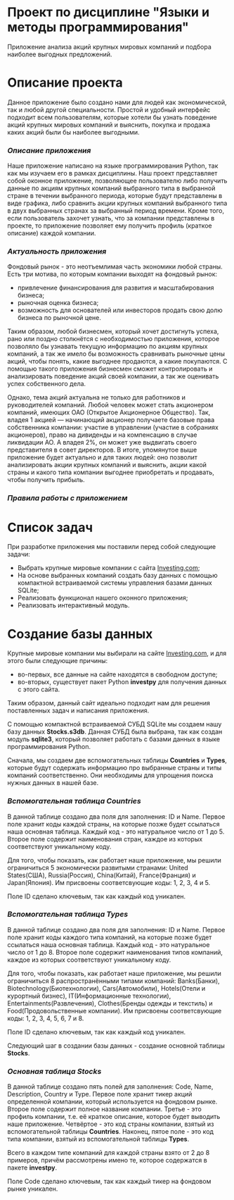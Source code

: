# Проект по дисциплине "Языки и методы программирования"

Приложение анализа акций крупных мировых компаний и подбора наиболее выгодных предложений.

# Описание проекта

Данное приложение было создано нами для людей как экономической, так и любой другой специальности. Простой и удобный интерфейс подходит всем пользователям, которые хотели бы узнать поведение акций крупных мировых компаний и выяснить, покупка и продажа каких акций были бы наиболее выгодными.

### ***Описание приложения***

Наше приложение написано на языке программирования Python, так как мы изучаем его в рамках дисциплины. Наш проект представляет собой оконное приложение, позволяющее пользователю либо получить данные по акциям крупных компаний выбранного типа в выбранной стране в течении выбранного периода, которые будут представлены в виде графика, либо сравнить акции крупных компаний выбранного типа в двух выбранных странах за выбранный период времени. Кроме того, если пользователь захочет узнать, что за компании представлены в проекте, то приложение позволяет ему получить профиль (краткое описание) каждой компании. 

### ***Актуальность приложения***

Фондовый рынок - это неотъемлимая часть экономики любой страны. Есть три мотива, по которым компании выходят на фондовый рынок:
- привлечение финансирования для развития и масштабирования бизнеса;
- рыночная оценка бизнеса;
- возможность для основателей или инвесторов продать свою долю бизнеса по рыночной цене.

Таким образом, любой бизнесмен, который хочет достигнуть успеха, рано или поздно столкнётся с необходимостью приложения, которое позволяло бы узнавать текущую информацию по акциям крупных компаний, а так же имело бы возможность сравнивать рыночные цены акций, чтобы понять, какие выгоднее продаются, а какие покупаются. С помощью такого приложения бизнесмен сможет контролировать и анализировать поведение акций своей компании, а так же оценивать успех собственного дела.

Однако, тема акций актуальна не только для работников и руководителей компаний. Любой человек может стать акционером компаний, имеющих ОАО (Открытое Акционерное Общество). Так, владея 1 акцией — начинающий акционер получаете базовые права собственника компании: участие в управлении (участие в собраниях акционеров), право на дивиденды и на компенсацию в случае ликвидации АО. А владея 2%, он может уже выдвигать своего представителя в совет директоров. В итоге, упомянутое выше приложение будет актуально и для таких людей: оно позволит анализировать акции крупных компаний и выяснить, акции какой страны и какого типа компании выгоднее приобретать и продавать, чтобы получить прибыль. 

### ***Правила работы с приложением***

# Список задач
При разработке приложения мы поставили перед собой следующие задачи:
- Выбрать крупные мировые компании с сайта [Investing.com](https://www.investing.com/stock-screener/?sp=country::5|sector::a|industry::a|equityType::a%3Ceq_market_cap;1);
- На основе выбранных компаний создать базу данных с помощью компактной встраиваемой системы управления базами данных SQLite;
- Реализовать функционал нашего оконного приложения;
- Реализовать интерактивный модуль.

# Создание базы данных

Крупные мировые компании мы выбирали на сайте [Investing.com](https://www.investing.com/stock-screener/?sp=country::5|sector::a|industry::a|equityType::a%3Ceq_market_cap;1), и для этого были следующие причины:
- во-первых, все данные на сайте находятся в свободном доступе;
- во-вторых, существует пакет Python **investpy** для получения данных с этого сайта.

Таким образом, данный сайт идеально подходит нам для решения поставленных задач и написания приложения.

С помощью компактной встраиваемой СУБД SQLite мы создаем нашу базу данных **Stocks.s3db**. Данная СУБД была выбрана, так как создан модуль **sqlite3**, который позволяет работать с базами данных в языке программирования Python.

Сначала, мы создаем две вспомогательных таблицы **Countries** и **Types**, которые будут содержать информацию про выбранные страны и типы компаний соответственно. Они необходимы для упрощения поиска нужных данных в нашей базе.

### ***Вспомогательная таблица Countries***

В данной таблице создано два поля для заполнения: ID и Name. Первое поле хранит коды каждой страны, на которые позже будет ссылаться наша основная таблица. Каждый код - это натуральное число от 1 до 5. Второе поле содержит наименования стран, каждое из которых соответствуют уникальному коду.

Для того, чтобы показать, как работает наше приложение, мы решили ограничиться 5 экономически развитыми странами: United States(США), Russia(Россия), China(Китай), France(Франция) и Japan(Япония). Им присвоены соответсвующие коды: 1, 2, 3, 4 и 5.

Поле ID сделано ключевым, так как каждый код уникален.

### ***Вспомогательная таблица Types***

В данной таблице создано два поля для заполнения: ID и Name. Первое поле хранит коды каждого типа компаний, на которые позже будет ссылаться наша основная таблица. Каждый код - это натуральное число от 1 до 8. Второе поле содержит наименования типов компаний, каждое из которых соответствуют уникальному коду.

Для того, чтобы показать, как работает наше приложение, мы решили ограничиться 8 распространёнными типами компаний: Banks(Банки), Biotechnology(Биотехнологии), Cars(Автомобили), Hotels(Отели и курортный бизнес), IT(Информационные технологии), Entertainments(Развлечения), Clothes(Бренды одежды и текстиль) и Food(Продовольственные компании). Им присвоены соответсвующие коды: 1, 2, 3, 4, 5, 6, 7 и 8.

Поле ID сделано ключевым, так как каждый код уникален.

Следующий шаг в создании базы данных - создание основной таблицы **Stocks**.

### ***Основная таблица Stocks***

В данной таблице создано пять полей для заполнения: Code, Name, Description, Country и Type. Первое поле хранит тикер акций определенной компании, который используется на фондовом рынке. Второе поле содержит полное название компании. Третье - это профиль компании, т.е. её краткое описание, которое будет выводить наше приложение. Четвёртое - это код страны компании, взятый из вспомогательной таблицы **Countries**. Наконец, пятое поле - это код типа компании, взятый из вспомогательной таблицы **Types**.

Всего в каждом типе компаний для каждой страны взято от 2 до 8 примеров, причём рассмотрены имено те, которое содержатся в пакете **investpy**.

Поле Code сделано ключевым, так как каждый тикер на фондовом рынке уникален.
